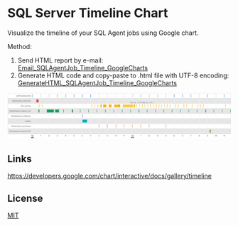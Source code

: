# SQL Server Timeline Chart

Visualize the timeline of your SQL Agent jobs using Google chart.

Method:
1. Send HTML report by e-mail:                                     
[Email_SQLAgentJob_Timeline_GoogleCharts](https://github.com/ipranjic22/sqlserver-timeline-chart/blob/main/Email_SQLAgentJob_Timeline_GoogleCharts.sql)
2. Generate HTML code and copy-paste to .html file with UTF-8 encoding: [GenerateHTML_SQLAgentJob_Timeline_GoogleCharts](https://github.com/ipranjic22/sqlserver-timeline-chart/blob/main/GenerateHTML_SQLAgentJob_Timeline_GoogleCharts.sql)

![alt text](https://github.com/ipranjic22/sqlserver-timeline-chart/blob/main/Image_1.jpg?raw=true)

## Links

<https://developers.google.com/chart/interactive/docs/gallery/timeline>

## License
[MIT](https://choosealicense.com/licenses/mit/)